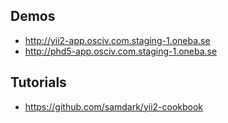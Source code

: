 ## Demos

- http://yii2-app.osciv.com.staging-1.oneba.se
- http://phd5-app.osciv.com.staging-1.oneba.se

## Tutorials

- https://github.com/samdark/yii2-cookbook